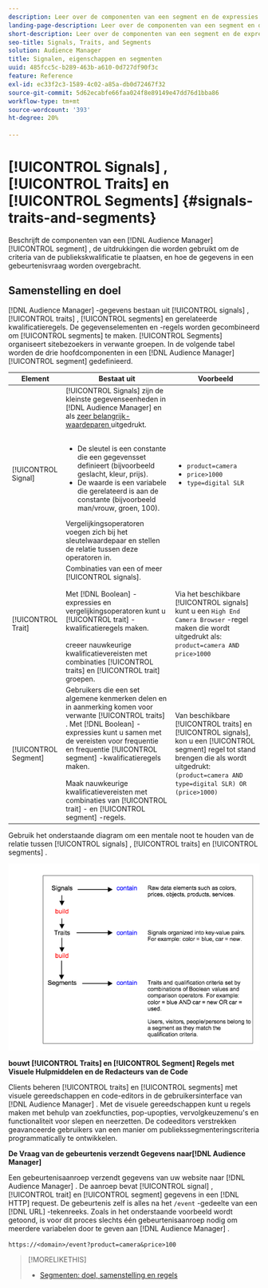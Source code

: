 ```yaml
---
description: Leer over de componenten van een segment en de expressies die worden gebruikt om de kwalificatiecriteria van de doelgroep in te stellen. Meer informatie over de manier waarop gegevens worden verzonden.
landing-page-description: Leer over de componenten van een segment en de expressies die worden gebruikt om de kwalificatiecriteria van de doelgroep in te stellen. Meer informatie over de manier waarop gegevens worden verzonden.
short-description: Leer over de componenten van een segment en de expressies die worden gebruikt om de kwalificatiecriteria van de doelgroep in te stellen. Meer informatie over de manier waarop gegevens worden verzonden.
seo-title: Signals, Traits, and Segments
solution: Audience Manager
title: Signalen, eigenschappen en segmenten
uuid: 485fcc5c-b289-463b-a610-0d727df90f3c
feature: Reference
exl-id: ec33f2c3-1589-4c02-a85a-db0d72467f32
source-git-commit: 5d62ecabfe66faa024f8e89149e47dd76d1bba86
workflow-type: tm+mt
source-wordcount: '393'
ht-degree: 20%

---
```


# [!UICONTROL Signals] , [!UICONTROL Traits] en [!UICONTROL Segments] {#signals-traits-and-segments}

Beschrijft de componenten van een [!DNL Audience Manager] [!UICONTROL segment] , de uitdrukkingen die worden gebruikt om de criteria van de publiekskwalificatie te plaatsen, en hoe de gegevens in een gebeurtenisvraag worden overgebracht.

## Samenstelling en doel

[!DNL Audience Manager] -gegevens bestaan uit [!UICONTROL signals] , [!UICONTROL traits] , [!UICONTROL segments] en gerelateerde kwalificatieregels. De gegevenselementen en -regels worden gecombineerd om [!UICONTROL segments] te maken. [!UICONTROL Segments] organiseert sitebezoekers in verwante groepen. In de volgende tabel worden de drie hoofdcomponenten in een [!DNL Audience Manager] [!UICONTROL segment] gedefinieerd.

| Element | Bestaat uit | Voorbeeld |
|---|---|---|
| [!UICONTROL Signal] | [!UICONTROL Signals] zijn de kleinste gegevenseenheden in [!DNL Audience Manager] en als [ zeer belangrijk-waardeparen ](../reference/key-value-pairs-explained.md) uitgedrukt.<br><br><ul><li>De sleutel is een constante die een gegevensset definieert (bijvoorbeeld geslacht, kleur, prijs).</li><li>De waarde is een variabele die gerelateerd is aan de constante (bijvoorbeeld man/vrouw, groen, 100).</li></ul>Vergelijkingsoperatoren voegen zich bij het sleutelwaardepaar en stellen de relatie tussen deze operatoren in. | <ul><li>`product=camera`</li><li>`price>1000`</li><li>`type=digital SLR`</li></ul> |
| [!UICONTROL Trait] | Combinaties van een of meer [!UICONTROL signals].<br><br> Met [!DNL Boolean] -expressies en vergelijkingsoperatoren kunt u [!UICONTROL trait] -kwalificatieregels maken. <br><br> creeer nauwkeurige kwalificatievereisten met combinaties [!UICONTROL traits] en [!UICONTROL trait] groepen. | Via het beschikbare [!UICONTROL signals] kunt u een `High End Camera Browser` -regel maken die wordt uitgedrukt als: `product=camera AND price>1000` |
| [!UICONTROL Segment] | Gebruikers die een set algemene kenmerken delen en in aanmerking komen voor verwante [!UICONTROL traits] . Met [!DNL Boolean] -expressies kunt u samen met de vereisten voor frequentie en frequentie [!UICONTROL segment] -kwalificatieregels maken.<br><br> Maak nauwkeurige kwalificatievereisten met combinaties van [!UICONTROL trait] - en [!UICONTROL segment] -regels. | Van beschikbare [!UICONTROL traits] en [!UICONTROL signals], kon u een [!UICONTROL segment] regel tot stand brengen die als wordt uitgedrukt: `(product=camera AND type=digital SLR) OR (price>1000)` |

Gebruik het onderstaande diagram om een mentale noot te houden van de relatie tussen [!UICONTROL signals] , [!UICONTROL traits] en [!UICONTROL segments] .

![](assets/signals-traits-segments.png)

**bouwt [!UICONTROL Traits] en [!UICONTROL Segment] Regels met Visuele Hulpmiddelen en de Redacteurs van de Code**

Clients beheren [!UICONTROL traits] en [!UICONTROL segments] met visuele gereedschappen en code-editors in de gebruikersinterface van [!DNL Audience Manager] . Met de visuele gereedschappen kunt u regels maken met behulp van zoekfuncties, pop-upopties, vervolgkeuzemenu&#39;s en functionaliteit voor slepen en neerzetten. De codeeditors verstrekken geavanceerde gebruikers van een manier om publiekssegmenteringscriteria programmatically te ontwikkelen.

**De Vraag van de gebeurtenis verzendt Gegevens naar[!DNL Audience Manager]**

Een gebeurtenisaanroep verzendt gegevens van uw website naar [!DNL Audience Manager] . De aanroep bevat [!UICONTROL signal] , [!UICONTROL trait] en [!UICONTROL segment] gegevens in een [!DNL HTTP] request. De gebeurtenis zelf is alles na het `/event` -gedeelte van een [!DNL URL] -tekenreeks. Zoals in het onderstaande voorbeeld wordt getoond, is voor dit proces slechts één gebeurtenisaanroep nodig om meerdere variabelen door te geven aan [!DNL Audience Manager] .

`https://<domain>/event?product=camera&price>100`

>[!MORELIKETHIS]
>
>* [Segmenten: doel, samenstelling en regels](../features/segments/segments-purpose.md)
